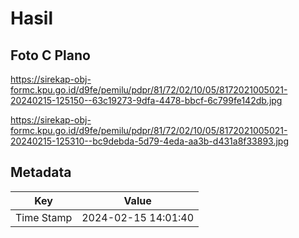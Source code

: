 # Hasil

## Foto C Plano

https://sirekap-obj-formc.kpu.go.id/d9fe/pemilu/pdpr/81/72/02/10/05/8172021005021-20240215-125150--63c19273-9dfa-4478-bbcf-6c799fe142db.jpg

https://sirekap-obj-formc.kpu.go.id/d9fe/pemilu/pdpr/81/72/02/10/05/8172021005021-20240215-125310--bc9debda-5d79-4eda-aa3b-d431a8f33893.jpg


## Metadata

| Key        | Value               |
| ---------- | ------------------- |
| Time Stamp | 2024-02-15 14:01:40 |



